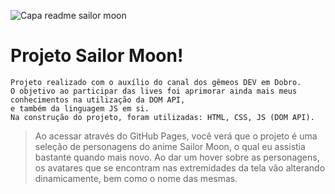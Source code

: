 ![Capa readme sailor moon](https://user-images.githubusercontent.com/95243915/175103851-942d01c9-280b-4bfc-804a-f59afeb56ca9.png)

# Projeto Sailor Moon!

```
Projeto realizado com o auxílio do canal dos gêmeos DEV em Dobro. 
O objetivo ao participar das lives foi aprimorar ainda mais meus conhecimentos na utilização da DOM API, 
e também da linguagem JS em si.
Na construção do projeto, foram utilizadas: HTML, CSS, JS (DOM API).
```

> Ao acessar através do GitHub Pages, você verá que o projeto é uma seleção de personagens do anime Sailor Moon, o qual eu assistia bastante quando mais novo. 
> Ao dar um hover sobre as personagens, os avatares que se encontram nas extremidades da tela vão alterando dinamicamente, bem como o nome das mesmas. 
